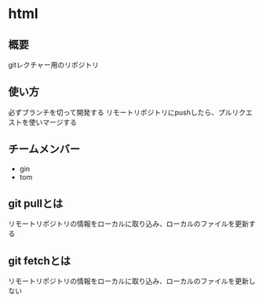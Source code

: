 # html

## 概要
gitレクチャー用のリポジトリ

## 使い方
必ずブランチを切って開発する
リモートリポジトリにpushしたら、プルリクエストを使いマージする

## チームメンバー
* gin
* tom

## git pullとは
リモートリポジトリの情報をローカルに取り込み、ローカルのファイルを更新する

## git fetchとは
リモートリポジトリの情報をローカルに取り込み、ローカルのファイルを更新しない
